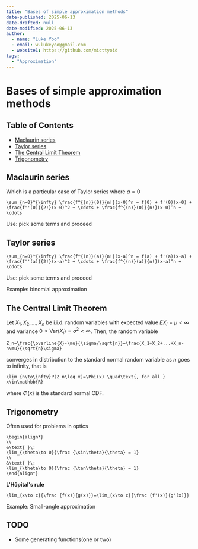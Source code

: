 ```yaml
---
title: "Bases of simple approximation methods"
date-published: 2025-06-13
date-drafted: null
date-modified: 2025-06-13
author:
  - name: "Luke Yoo"
  - email: w.lukeyoo@gmail.com
  - website1: https://github.com/micttyoid
tags:
  - "Approximation"
---
```


# Bases of simple approximation methods

## Table of Contents
- [Maclaurin series](#maclaurin-series)
- [Taylor series](#taylor-series)
- [The Central Limit Theorem](#the-central-limit-theorem)
- [Trigonometry](#trigonometry)

## Maclaurin series

Which is a particular case of Taylor series where $a = 0$

```[latex]
\sum_{n=0}^{\infty} \frac{f^{(n)}(0)}{n!}(x-0)^n = f(0) + f'(0)(x-0) + \frac{f''(0)}{2!}(x-0)^2 + \cdots + \frac{f^{(n)}(0)}{n!}(x-0)^n + \cdots
```

Use: pick some terms and proceed

## Taylor series

```[latex]
\sum_{n=0}^{\infty} \frac{f^{(n)}(a)}{n!}(x-a)^n = f(a) + f'(a)(x-a) + \frac{f''(a)}{2!}(x-a)^2 + \cdots + \frac{f^{(n)}(a)}{n!}(x-a)^n + \cdots
```

Use: pick some terms and proceed

Example: binomial approximation

## The Central Limit Theorem

Let $X_1,X_2,...,X_n$ be i.i.d. random variables with expected value $EX_i=\mu<\infty$ and variance $0<\text{Var}(X_i)=\sigma^2<\infty$. Then, the random variable

```[latex]
Z_n=\frac{\overline{X}-\mu}{\sigma/\sqrt{n}}=\frac{X_1+X_2+...+X_n-n\mu}{\sqrt{n}\sigma}
```
converges in distribution to the standard normal random variable as $n$ goes to infinity, that is

```[latex]
\lim_{n\to\infty}P(Z_n\leq x)=\Phi(x) \quad\text{, for all } x\in\mathbb{R}
```

where $\Phi(x)$ is the standard normal CDF.

## Trigonometry

Often used for problems in optics

```[latex]
\begin{align*}
\\
&\text{ }\: 
\lim_{\theta\to 0}{\frac {\sin\theta}{\theta} = 1}
\\
&\text{ }\: 
\lim_{\theta\to 0}{\frac {\tan\theta}{\theta} = 1}
\end{align*}
```

**L'Hôpital's rule**

```[latex]
\lim_{x\to c}{\frac {f(x)}{g(x)}}=\lim_{x\to c}{\frac {f'(x)}{g'(x)}}
```

Example: Small-angle approximation

## TODO
- Some generating functions(one or two)
